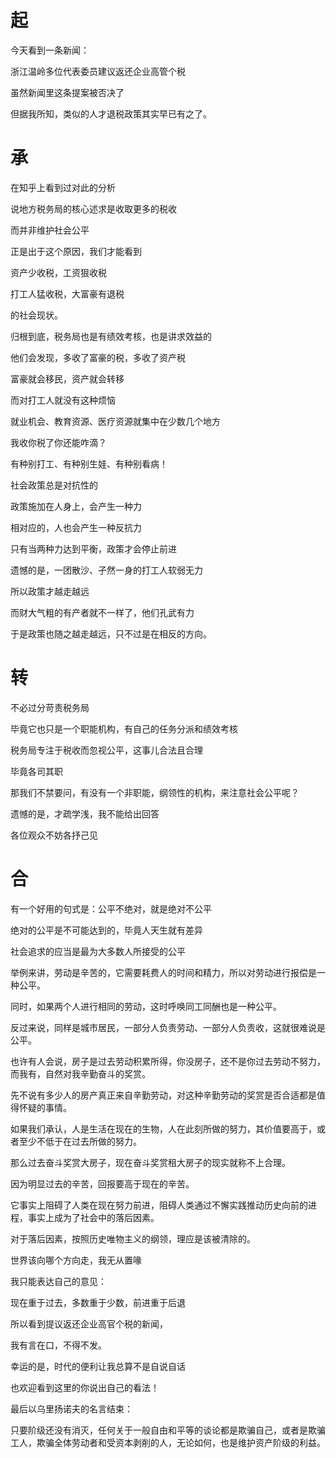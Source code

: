 



# 起

今天看到一条新闻：

浙江温岭多位代表委员建议返还企业高管个税

虽然新闻里这条提案被否决了

但据我所知，类似的人才退税政策其实早已有之了。

# 承

在知乎上看到过对此的分析

说地方税务局的核心述求是收取更多的税收

而并非维护社会公平

正是出于这个原因，我们才能看到

资产少收税，工资狠收税

打工人猛收税，大富豪有退税

的社会现状。

归根到底，税务局也是有绩效考核，也是讲求效益的

他们会发现，多收了富豪的税，多收了资产税

富豪就会移民，资产就会转移

而对打工人就没有这种烦恼

就业机会、教育资源、医疗资源就集中在少数几个地方

我收你税了你还能咋滴？

有种别打工、有种别生娃、有种别看病！

社会政策总是对抗性的

政策施加在人身上，会产生一种力

相对应的，人也会产生一种反抗力

只有当两种力达到平衡，政策才会停止前进

遗憾的是，一团散沙、孑然一身的打工人软弱无力

所以政策才越走越远

而财大气粗的有产者就不一样了，他们孔武有力

于是政策也随之越走越远，只不过是在相反的方向。

# 转

不必过分苛责税务局

毕竟它也只是一个职能机构，有自己的任务分派和绩效考核

税务局专注于税收而忽视公平，这事儿合法且合理

毕竟各司其职

那我们不禁要问，有没有一个非职能，纲领性的机构，来注意社会公平呢？

遗憾的是，才疏学浅，我不能给出回答

各位观众不妨各抒己见

# 合

有一个好用的句式是：公平不绝对，就是绝对不公平

绝对的公平是不可能达到的，毕竟人天生就有差异

社会追求的应当是最为大多数人所接受的公平

举例来讲，劳动是辛苦的，它需要耗费人的时间和精力，所以对劳动进行报偿是一种公平。

同时，如果两个人进行相同的劳动，这时呼唤同工同酬也是一种公平。

反过来说，同样是城市居民，一部分人负责劳动、一部分人负责收，这就很难说是公平。

也许有人会说，房子是过去劳动积累所得，你没房子，还不是你过去劳动不努力，而我有，自然对我辛勤奋斗的奖赏。

先不说有多少人的房产真正来自辛勤劳动，对这种辛勤劳动的奖赏是否合适都是值得怀疑的事情。

如果我们承认，人是生活在现在的生物，人在此刻所做的努力，其价值要高于，或者至少不低于在过去所做的努力。

那么过去奋斗奖赏大房子，现在奋斗奖赏租大房子的现实就称不上合理。

因为明显过去的辛苦，回报要高于现在的辛苦。

它事实上阻碍了人类在现在努力前进，阻碍人类通过不懈实践推动历史向前的进程，事实上成为了社会中的落后因素。

对于落后因素，按照历史唯物主义的纲领，理应是该被清除的。

世界该向哪个方向走，我无从置喙

我只能表达自己的意见：

现在重于过去，多数重于少数，前进重于后退

所以看到提议返还企业高官个税的新闻，

我有言在口，不得不发。

幸运的是，时代的便利让我总算不是自说自话

也欢迎看到这里的你说出自己的看法！

最后以乌里扬诺夫的名言结束：

只要阶级还没有消灭，任何关于一般自由和平等的谈论都是欺骗自己，或者是欺骗工人，欺骗全体劳动者和受资本剥削的人，无论如何，也是维护资产阶级的利益。


